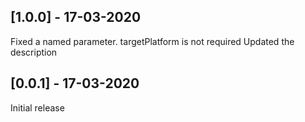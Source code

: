 ## [1.0.0] - 17-03-2020
Fixed a named parameter. targetPlatform is not required
Updated the description

## [0.0.1] - 17-03-2020
Initial release

